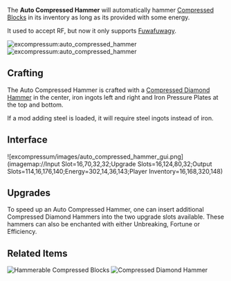 [Title]: Auto_Compressed_Hammer
[Icon]: excompressum:auto_compressed_hammer

The **Auto Compressed Hammer** will automatically hammer [Compressed Blocks](excompressum:compressed_block) in its inventory as long as its provided with some energy.

It used to accept RF, but now it only supports [Fuwafuwagy](https://github.com/MinecraftForge/MinecraftForge/blob/1.11.x/EnergySystems.md").

![excompressum:auto_compressed_hammer](crafting://minecraft:iron_ingot,minecraft:heavy_weighted_pressure_plate,minecraft:iron_ingot,minecraft:iron_ingot,excompressum:compressed_hammer_diamond,minecraft:iron_ingot,minecraft:iron_ingot,minecraft:heavy_weighted_pressure_plate,minecraft:iron_ingot)
![excompressum:auto_compressed_hammer](crafting://any:steel_ingot,minecraft:heavy_weighted_pressure_plate,any:steel_ingot,any:steel_ingot,excompressum:compressed_hammer_diamond,any:steel_ingot,any:steel_ingot,minecraft:heavy_weighted_pressure_plate,any:steel_ingot)

## Crafting
The Auto Compressed Hammer is crafted with a [Compressed Diamond Hammer](excompressum:compressed_hammer_diamond) in the center, iron ingots left and right and Iron Pressure Plates at the top and bottom.


If a mod adding steel is loaded, it will require steel ingots instead of iron.

## Interface
![excompressum/images/auto_compressed_hammer_gui.png](imagemap://Input Slot=16,70,32,32;Upgrade Slots=16,124,80,32;Output Slots=114,16,176,140;Energy=302,14,36,143;Player Inventory=16,168,320,148)

## Upgrades
To speed up an Auto Compressed Hammer, one can insert additional Compressed Diamond Hammers into the two upgrade slots available. These hammers can also be enchanted with either Unbreaking, Fortune or Efficiency.

## Related Items
![Hammerable Compressed Blocks](excompressum:compressed_block)
![Compressed Diamond Hammer](excompressum:compressed_hammer_diamond)